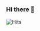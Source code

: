 ### Hi there 👋

![Hits](https://hitcounter.pythonanywhere.com/count/tag.svg?url=https%3A%2F%2Fgithub.com%2Falemelis)

<!--
**alemelis/alemelis** is a ✨ _special_ ✨ repository because its `README.md` (this file) appears on your GitHub profile.

Here are some ideas to get you started:

- 🔭 I’m currently working on ...
- 🌱 I’m currently learning ...
- 👯 I’m looking to collaborate on ...
- 🤔 I’m looking for help with ...
- 💬 Ask me about ...
- 📫 How to reach me: ...
- 😄 Pronouns: ...
- ⚡ Fun fact: ...
-->
